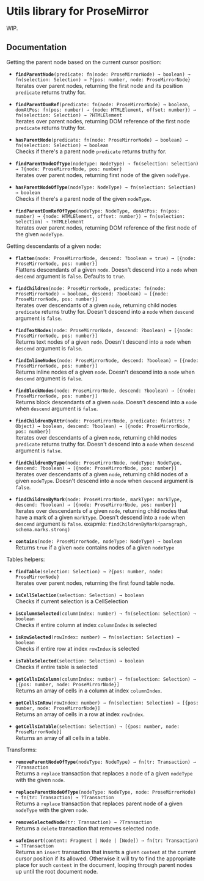 # Utils library for ProseMirror

WIP.

## Documentation

Getting the parent node based on the current cursor position:

* **`findParentNode`**`(predicate: fn(node: ProseMirrorNode) → boolean) → fn(selection: Selection) → ?{pos: number, node: ProseMirrorNode}`\
  Iterates over parent nodes, returning the first node and its position `predicate` returns truthy for.

- **`findParentDomRef`**`(predicate: fn(node: ProseMirrorNode) → boolean, domAtPos: fn(pos: number) → {node: HTMLElement, offset: number}) → fn(selection: Selection) → ?HTMLElement`\
  Iterates over parent nodes, returning DOM reference of the first node `predicate` returns truthy for.

* **`hasParentNode`**`(predicate: fn(node: ProseMirrorNode) → boolean) → fn(selection: Selection) → boolean`\
  Checks if there's a parent node `predicate` returns truthy for.

- **`findParentNodeOfType`**`(nodeType: NodeType) → fn(selection: Selection) → ?{node: ProseMirrorNode, pos: number}`\
  Iterates over parent nodes, returning first node of the given `nodeType`.

* **`hasParentNodeOfType`**`(nodeType: NodeType) → fn(selection: Selection) → boolean`\
  Checks if there's a parent node of the given `nodeType`.

- **`findParentDomRefOfType`**`(nodeType: NodeType, domAtPos: fn(pos: number) → {node: HTMLElement, offset: number}) → fn(selection: Selection) → ?HTMLElement`\
  Iterates over parent nodes, returning DOM reference of the first node of the given `nodeType`.

Getting descendants of a given node:

* **`flatten`**`(node: ProseMirrorNode, descend: ?boolean = true) → [{node: ProseMirrorNode, pos: number}]`\
  Flattens descendants of a given `node`. Doesn't descend into a `node` when `descend` argument is `false`. Defaults to `true`.

- **`findChildren`**`(node: ProseMirrorNode, predicate: fn(node: ProseMirrorNode) → boolean, descend: ?boolean) → [{node: ProseMirrorNode, pos: number}]`\
  Iterates over descendants of a given `node`, returning child nodes `predicate` returns truthy for. Doesn't descend into a `node` when `descend` argument is `false`.

* **`findTextNodes`**`(node: ProseMirrorNode, descend: ?boolean) → [{node: ProseMirrorNode, pos: number}]`\
  Returns text nodes of a given `node`. Doesn't descend into a `node` when `descend` argument is `false`.

- **`findInlineNodes`**`(node: ProseMirrorNode, descend: ?boolean) → [{node: ProseMirrorNode, pos: number}]`\
  Returns inline nodes of a given `node`. Doesn't descend into a `node` when `descend` argument is `false`.

* **`findBlockNodes`**`(node: ProseMirrorNode, descend: ?boolean) → [{node: ProseMirrorNode, pos: number}]`\
  Returns block descendants of a given `node`. Doesn't descend into a `node` when `descend` argument is `false`.

- **`findChildrenByAttr`**`(node: ProseMirrorNode, predicate: fn(attrs: ?Object) → boolean, descend: ?boolean) → [{node: ProseMirrorNode, pos: number}]`\
  Iterates over descendants of a given `node`, returning child nodes `predicate` returns truthy for. Doesn't descend into a `node` when `descend` argument is `false`.

* **`findChildrenByType`**`(node: ProseMirrorNode, nodeType: NodeType, descend: ?boolean) → [{node: ProseMirrorNode, pos: number}]`\
  Iterates over descendants of a given `node`, returning child nodes of a given `nodeType`. Doesn't descend into a `node` when `descend` argument is `false`.

- **`findChildrenByMark`**`(node: ProseMirrorNode, markType: markType, descend: ?boolean) → [{node: ProseMirrorNode, pos: number}]`\
  Iterates over descendants of a given `node`, returning child nodes that have a mark of a given `markType`. Doesn't descend into a `node` when `descend` argument is `false`.
  exapmle: `findChildrenByMark(paragraph, schema.marks.strong)`

* **`contains`**`(node: ProseMirrorNode, nodeType: NodeType) → boolean`\
  Returns `true` if a given `node` contains nodes of a given `nodeType`

Tables helpers:

* **`findTable`**`(selection: Selection) → ?{pos: number, node: ProseMirrorNode}`\
  Iterates over parent nodes, returning the first found table node.

- **`isCellSelection`**`(selection: Selection) → boolean`\
  Checks if current selection is a CellSelection

* **`isColumnSelected`**`(columnIndex: number) → fn(selection: Selection) → boolean`\
  Checks if entire column at index `columnIndex` is selected

- **`isRowSelected`**`(rowIndex: number) → fn(selection: Selection) → boolean`\
  Checks if entire row at index `rowIndex` is selected

* **`isTableSelected`**`(selection: Selection) → boolean`\
  Checks if entire table is selected

- **`getCellsInColumn`**`(columnIndex: number) → fn(selection: Selection) → [{pos: number, node: ProseMirrorNode}]`\
  Returns an array of cells in a column at index `columnIndex`.

* **`getCellsInRow`**`(rowIndex: number) → fn(selection: Selection) → [{pos: number, node: ProseMirrorNode}]`\
  Returns an array of cells in a row at index `rowIndex`.

- **`getCellsInTable`**`(selection: Selection) → [{pos: number, node: ProseMirrorNode}]`\
  Returns an array of all cells in a table.

Transforms:

* **`removeParentNodeOfType`**`(nodeType: NodeType) → fn(tr: Transaction) → ?Transaction`\
  Returns a `replace` transaction that replaces a node of a given `nodeType` with the given `node`.

- **`replaceParentNodeOfType`**`(nodeType: NodeType, node: ProseMirrorNode) → fn(tr: Transaction) → ?Transaction`\
  Returns a `replace` transaction that replaces parent node of a given `nodeType` with the given `node`.

* **`removeSelectedNode`**`(tr: Transaction) → ?Transaction`\
  Returns a `delete` transaction that removes selected node.

- **`safeInsert`**`(content: Fragment | Node | [Node]) → fn(tr: Transaction) → ?Transaction`\
  Returns an `insert` transaction that inserts a given `content` at the current cursor position if its allowed.
  Otherwise it will try to find the appropriate place for such `content` in the document, looping through parent nodes up until the root document node.
